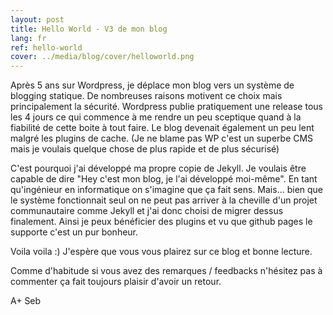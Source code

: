 ```yaml
---
layout: post
title: Hello World - V3 de mon blog
lang: fr
ref: hello-world
cover: ../media/blog/cover/helloworld.png
---
```


Après 5 ans sur Wordpress, je déplace mon blog vers un système de blogging statique. 
De nombreuses raisons motivent ce choix mais principalement la sécurité.
Wordpress publie pratiquement une release tous les 4 jours ce qui commence à me rendre un peu sceptique quand à la 
fiabilité de cette boite à tout faire. Le blog devenait également un peu lent malgré les plugins de cache. (Je ne blame 
pas WP c'est un superbe CMS mais je voulais quelque chose de plus rapide et de plus sécurisé)

C'est pourquoi j'ai développé ma propre copie de Jekyll. Je voulais être capable de dire "Hey c'est mon blog, je l'ai développé moi-même". En tant qu'ingénieur en informatique on s'imagine que ça fait sens. Mais... bien que le système fonctionnait seul on ne peut pas arriver à la cheville d'un projet communautaire comme Jekyll et j'ai donc choisi de migrer dessus finalement. Ainsi je peux bénéficier des plugins et vu que github pages le supporte c'est un pur bonheur.


Voila voila :) J'espère que vous vous plairez sur ce blog et bonne lecture.

Comme d'habitude si vous avez des remarques / feedbacks n'hésitez pas à commenter ça fait toujours plaisir d'avoir un retour.

A+
Seb